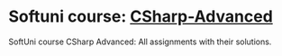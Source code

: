 # Softuni course: [CSharp-Advanced](https://softuni.bg/trainings/1841/csharp-advanced-january-2017)
SoftUni course CSharp Advanced: All assignments with their solutions.
